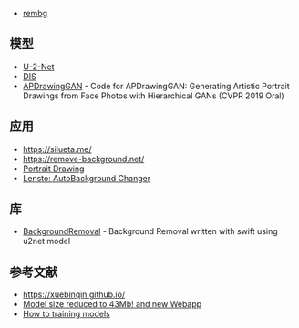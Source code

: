 - [rembg](https://github.com/danielgatis/rembg)

## 模型

- [U-2-Net](https://github.com/xuebinqin/U-2-Net)
- [DIS](https://github.com/xuebinqin/DIS)
- [APDrawingGAN](https://github.com/yiranran/APDrawingGAN) - Code for APDrawingGAN: Generating Artistic Portrait Drawings from Face Photos with Hierarchical GANs (CVPR 2019 Oral)

## 应用

- https://silueta.me/
- https://remove-background.net/
- [Portrait Drawing](https://apps.apple.com/us/app/portrait-drawing/id1623269600)
- [Lensto: AutoBackground Changer](https://apps.apple.com/in/app/lensto-autobackground-changer/id1574844033)

## 库

- [BackgroundRemoval](https://github.com/Ezaldeen99/BackgroundRemoval) - Background Removal written with swift using u2net model

## 参考文献

- https://xuebinqin.github.io/
- [Model size reduced to 43Mb! and new Webapp](https://github.com/xuebinqin/U-2-Net/issues/295)
- [How to training models](https://github.com/danielgatis/rembg/issues/193)
